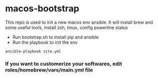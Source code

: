 # macos-bootstrap
This repo is used to init a new macos env ansible. It will install brew and some useful tools, install zsh, tmux, config powerline status

- Run bootstrap.sh to install pip and ansible
- Run the playbook to init the env
```
ansible-playbook site.yml
```

### If you want to customerize your softwares, edit roles/homebrew/vars/main.yml file


